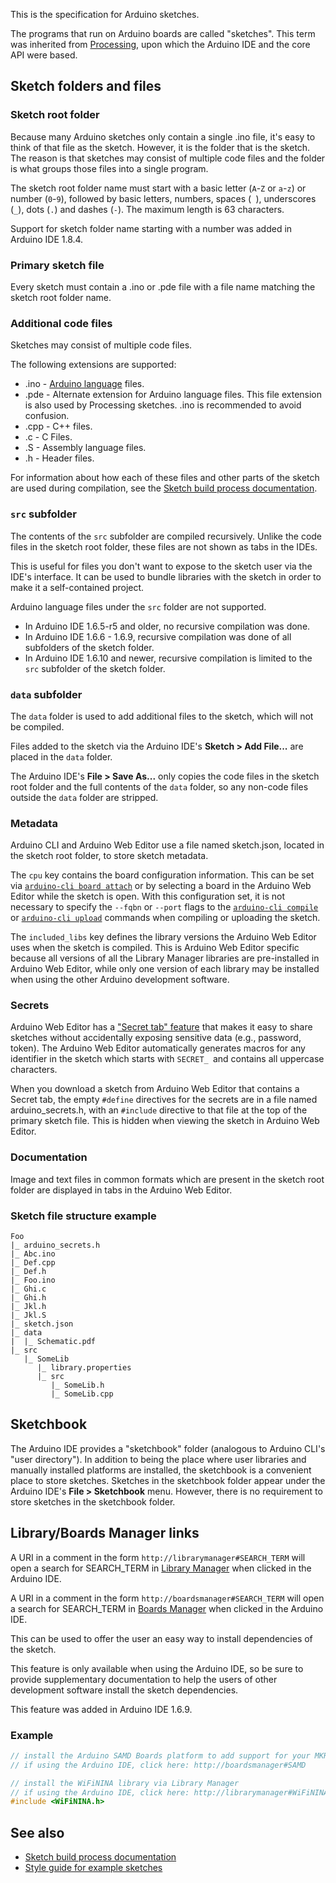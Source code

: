 This is the specification for Arduino sketches.

The programs that run on Arduino boards are called "sketches". This term was inherited from [Processing](https://processing.org/), upon which the Arduino IDE and the core API were based.

## Sketch folders and files

### Sketch root folder

Because many Arduino sketches only contain a single .ino file, it's easy to think of that file as the sketch. However, it is the folder that is the sketch. The reason is that sketches may consist of multiple code files and the folder is what groups those files into a single program.

The sketch root folder name must start with a basic letter (`A`-`Z` or `a`-`z`) or number (`0`-`9`), followed by basic letters, numbers, spaces (` `), underscores (`_`), dots (`.`) and dashes (`-`). The maximum length is 63 characters.

Support for sketch folder name starting with a number was added in Arduino IDE 1.8.4.

### Primary sketch file

Every sketch must contain a .ino or .pde file with a file name matching the sketch root folder name.

### Additional code files

Sketches may consist of multiple code files.

The following extensions are supported:

* .ino - [Arduino language](https://www.arduino.cc/reference/en/) files.
* .pde - Alternate extension for Arduino language files. This file extension is also used by Processing sketches. .ino is recommended to avoid confusion.
* .cpp - C++ files.
* .c - C Files.
* .S - Assembly language files.
* .h - Header files.

For information about how each of these files and other parts of the sketch are used during compilation, see the [Sketch build process documentation](sketch-build-process.md).

### `src` subfolder

The contents of the `src` subfolder are compiled recursively. Unlike the code files in the sketch root folder, these files are not shown as tabs in the IDEs.

This is useful for files you don't want to expose to the sketch user via the IDE's interface. It can be used to bundle libraries with the sketch in order to make it a self-contained project.

Arduino language files under the `src` folder are not supported.

* In Arduino IDE 1.6.5-r5 and older, no recursive compilation was done.
* In Arduino IDE 1.6.6 - 1.6.9, recursive compilation was done of all subfolders of the sketch folder.
* In Arduino IDE 1.6.10 and newer, recursive compilation is limited to the `src` subfolder of the sketch folder.

### `data` subfolder

The `data` folder is used to add additional files to the sketch, which will not be compiled.

Files added to the sketch via the Arduino IDE's **Sketch > Add File...** are placed in the `data` folder.

The Arduino IDE's **File > Save As...** only copies the code files in the sketch root folder and the full contents of the `data` folder, so any non-code files outside the `data` folder are stripped.

### Metadata

Arduino CLI and Arduino Web Editor use a file named sketch.json, located in the sketch root folder, to store sketch metadata.

The `cpu` key contains the board configuration information. This can be set via [`arduino-cli board attach`](https://arduino.github.io/arduino-cli/commands/arduino-cli_board_attach/) or by selecting a board in the Arduino Web Editor while the sketch is open. With this configuration set, it is not necessary to specify the `--fqbn` or `--port` flags to the [`arduino-cli compile`](https://arduino.github.io/arduino-cli/commands/arduino-cli_compile/) or [`arduino-cli upload`](https://arduino.github.io/arduino-cli/commands/arduino-cli_upload/) commands when compiling or uploading the sketch.

The `included_libs` key defines the library versions the Arduino Web Editor uses when the sketch is compiled. This is Arduino Web Editor specific because all versions of all the Library Manager libraries are pre-installed in Arduino Web Editor, while only one version of each library may be installed when using the other Arduino development software.

### Secrets

Arduino Web Editor has a ["Secret tab" feature](https://create.arduino.cc/projecthub/Arduino_Genuino/store-your-sensitive-data-safely-when-sharing-a-sketch-e7d0f0) that makes it easy to share sketches without accidentally exposing sensitive data (e.g., password, token). The Arduino Web Editor automatically generates macros for any identifier in the sketch which starts with `SECRET_ `and contains all uppercase characters.

When you download a sketch from Arduino Web Editor that contains a Secret tab, the empty `#define` directives for the secrets are in a file named arduino_secrets.h, with an `#include` directive to that file at the top of the primary sketch file. This is hidden when viewing the sketch in Arduino Web Editor.

### Documentation

Image and text files in common formats which are present in the sketch root folder are displayed in tabs in the Arduino Web Editor.

### Sketch file structure example

```
Foo
|_ arduino_secrets.h
|_ Abc.ino
|_ Def.cpp
|_ Def.h
|_ Foo.ino
|_ Ghi.c
|_ Ghi.h
|_ Jkl.h
|_ Jkl.S
|_ sketch.json
|_ data
|  |_ Schematic.pdf
|_ src
   |_ SomeLib
      |_ library.properties
      |_ src
         |_ SomeLib.h
         |_ SomeLib.cpp
```

## Sketchbook

The Arduino IDE provides a "sketchbook" folder (analogous to Arduino CLI's "user directory"). In addition to being the place where user libraries and manually installed platforms are installed, the sketchbook is a convenient place to store sketches. Sketches in the sketchbook folder appear under the Arduino IDE's **File > Sketchbook** menu. However, there is no requirement to store sketches in the sketchbook folder.

## Library/Boards Manager links

A URI in a comment in the form `http://librarymanager#SEARCH_TERM` will open a search for SEARCH_TERM in [Library Manager](https://www.arduino.cc/en/guide/libraries#toc3) when clicked in the Arduino IDE.

A URI in a comment in the form `http://boardsmanager#SEARCH_TERM` will open a search for SEARCH_TERM in [Boards Manager](https://www.arduino.cc/en/Guide/Cores) when clicked in the Arduino IDE.

This can be used to offer the user an easy way to install dependencies of the sketch.

This feature is only available when using the Arduino IDE, so be sure to provide supplementary documentation to help the users of other development software install the sketch dependencies.

This feature was added in Arduino IDE 1.6.9.

### Example

```c++
// install the Arduino SAMD Boards platform to add support for your MKR WiFi 1010 board
// if using the Arduino IDE, click here: http://boardsmanager#SAMD

// install the WiFiNINA library via Library Manager
// if using the Arduino IDE, click here: http://librarymanager#WiFiNINA
#include <WiFiNINA.h>
```

## See also

* [Sketch build process documentation](sketch-build-process.md)
* [Style guide for example sketches](http://arduino.cc/en/Reference/StyleGuide)
